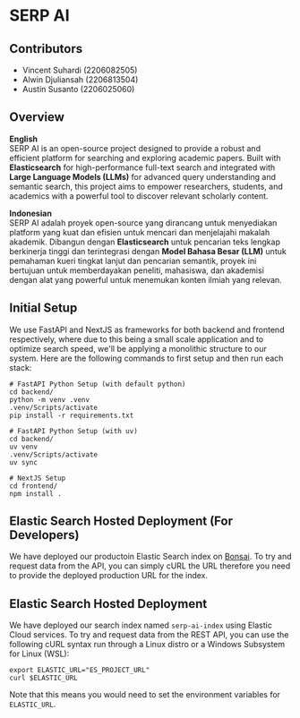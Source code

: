 # SERP AI

## Contributors

- Vincent Suhardi (2206082505)
- Alwin Djuliansah (2206813504)
- Austin Susanto (2206025060)

## Overview

**English** \
SERP AI is an open-source project designed to provide a robust and efficient platform for searching and exploring academic papers. Built with **Elasticsearch** for high-performance full-text search and integrated with **Large Language Models (LLMs)** for advanced query understanding and semantic search, this project aims to empower researchers, students, and academics with a powerful tool to discover relevant scholarly content.

**Indonesian** \
SERP AI adalah proyek open-source yang dirancang untuk menyediakan platform yang kuat dan efisien untuk mencari dan menjelajahi makalah akademik. Dibangun dengan **Elasticsearch** untuk pencarian teks lengkap berkinerja tinggi dan terintegrasi dengan **Model Bahasa Besar (LLM)** untuk pemahaman kueri tingkat lanjut dan pencarian semantik, proyek ini bertujuan untuk memberdayakan peneliti, mahasiswa, dan akademisi dengan alat yang powerful untuk menemukan konten ilmiah yang relevan.

## Initial Setup

We use FastAPI and NextJS as frameworks for both backend and frontend respectively, where due to this being a small scale application and to optimize search speed, we'll be applying a monolithic structure to our system. Here are the following commands to first setup and then run each stack:

```
# FastAPI Python Setup (with default python)
cd backend/
python -m venv .venv
.venv/Scripts/activate
pip install -r requirements.txt

# FastAPI Python Setup (with uv)
cd backend/
uv venv
.venv/Scripts/activate
uv sync

# NextJS Setup
cd frontend/
npm install .
```

## Elastic Search Hosted Deployment (For Developers)

We have deployed our productoin Elastic Search index on [Bonsai](https://bonsai.io/). To try and request data from the API, you can simply cURL the URL therefore you need to provide the deployed production URL for the index.

## Elastic Search Hosted Deployment

We have deployed our search index named `serp-ai-index` using Elastic Cloud services. To try and request data from the REST API, you can use the following cURL syntax run through a Linux distro or a Windows Subsystem for Linux (WSL):

```
export ELASTIC_URL="ES_PROJECT_URL"
curl $ELASTIC_URL
```

Note that this means you would need to set the environment variables for `ELASTIC_URL`.
